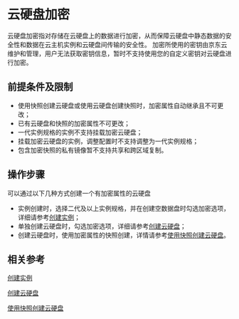 # 云硬盘加密

云硬盘加密指对存储在云硬盘上的数据进行加密，从而保障云硬盘中静态数据的安全性和数据在云主机实例和云硬盘间传输的安全性。
加密所使用的密钥由京东云维护和管理，用户无法获取密钥信息，暂时不支持使用您的自定义密钥对云硬盘进行加密。

## 前提条件及限制
* 使用快照创建云硬盘或使用云硬盘创建快照时，加密属性自动继承且不可更改；
* 已有云硬盘和快照的加密属性不可更改；
* 一代实例规格的实例不支持挂载加密云硬盘；
* 挂载加密云硬盘的实例，调整配置时不支持调整为一代实例规格；
* 包含加密快照的私有镜像暂不支持共享和跨区域复制。

## 操作步骤

可以通过以下几种方式创建一个有加密属性的云硬盘

* 实例创建时，选择二代及以上实例规格，并在创建空数据盘时勾选加密选项，详细请参考[创建实例](../Instance/Create-Instance.md)；
* 单独创建云硬盘时，勾选加密选项，详细请参考[创建云硬盘](http://docs.jdcloud.com/cloud-disk-service/create-cloud-disk)；
* 创建云硬盘时，使用加密属性的快照创建，详情请参考[使用快照创建云硬盘](http://docs.jdcloud.com/cloud-disk-service/create-disk-by-snapshot)。


## 相关参考

[创建实例](../Instance/Create-Instance.md)

[创建云硬盘](http://docs.jdcloud.com/cn/cloud-disk-service/create-cloud-disk)

[使用快照创建云硬盘](http://docs.jdcloud.com/cn/cloud-disk-service/create-disk-by-snapshot)
